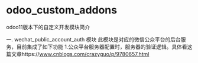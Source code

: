 # odoo_custom_addons
odoo11版本下的自定义开发模块简介

一. wechat_public_account_auth 模块
  此模块是对应的微信公众平台的后台服务，目前集成了如下功能
  1.公众平台服务器配置时，服务器的验证逻辑。具体看这篇文章https://www.cnblogs.com/crazyguo/p/9780657.html
